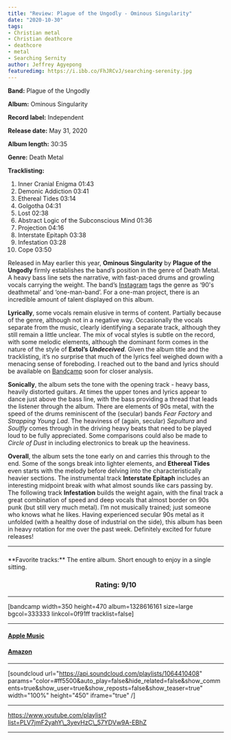 ```yaml
---
title: "Review: Plague of the Ungodly - Ominous Singularity"
date: "2020-10-30"
tags:
- Christian metal
- Christian deathcore
- deathcore
- metal
- Searching Sernity
author: Jeffrey Agyepong
featuredimg: https://i.ibb.co/FhJRCvJ/searching-serenity.jpg
---
```


**Band:** Plague of the Ungodly

**Album:** Ominous Singularity

**Record label:** Independent

**Release date:** May 31, 2020

**Album length:** 30:35

**Genre:** Death Metal

**Tracklisting:** 

1. Inner Cranial Enigma 01:43
2. Demonic Addiction 03:41
3. Ethereal Tides 03:14
4. Golgotha 04:31
5. Lost 02:38
6. Abstract Logic of the Subconscious Mind 01:36
7. Projection 04:16
8. Interstate Epitaph 03:38
9. Infestation 03:28
10. Cope 03:50

Released in May earlier this year, **Ominous Singularity** by **Plague of the Ungodly** firmly establishes the band’s position in the genre of Death Metal. A heavy bass line sets the narrative, with fast-paced drums and growling vocals carrying the weight. The band’s [Instagram](https://www.instagram.com/p/CA5bKNkHYan/) tags the genre as ‘90's deathmetal’ and ‘one-man-band’. For a one-man project, there is an incredible amount of talent displayed on this album.

**Lyrically**, some vocals remain elusive in terms of content. Partially because of the genre, although not in a negative way. Occasionally the vocals separate from the music, clearly identifying a separate track, although they still remain a little unclear. The mix of vocal styles is subtle on the record, with some melodic elements, although the dominant form comes in the nature of the style of **Extol’s _Undeceived_**. Given the album title and the tracklisting, it’s no surprise that much of the lyrics feel weighed down with a menacing sense of foreboding. I reached out to the band and lyrics should be available on [Bandcamp](https://plagueoftheungodly.bandcamp.com/album/ominous-singularity) soon for closer analysis.

**Sonically**, the album sets the tone with the opening track - heavy bass, heavily distorted guitars. At times the upper tones and lyrics appear to dance just above the bass line, with the bass providing a thread that leads the listener through the album. There are elements of 90s metal, with the speed of the drums reminiscent of the (secular) bands _Fear Factory_ and _Strapping Young Lad_. The heaviness of (again, secular) _Sepultura_ and _Soulfly_ comes through in the driving heavy beats that need to be played loud to be fully appreciated. Some comparisons could also be made to _Circle of Dust_ in including electronics to break up the heaviness.

**Overall**, the album sets the tone early on and carries this through to the end. Some of the songs break into lighter elements, and **Ethereal Tides** even starts with the melody before delving into the characteristically heavier sections. The instrumental track **Interstate Epitaph** includes an interesting midpoint break with what almost sounds like cars passing by. The following track **Infestation** builds the weight again, with the final track a great combination of speed and deep vocals that almost border on 90s punk (but still very much metal). I’m not musically trained; just someone who knows what he likes. Having experienced secular 90s metal as it unfolded (with a healthy dose of industrial on the side), this album has been in heavy rotation for me over the past week. Definitely excited for future releases!

<hr>

<h3 style="text-align:center;"> </h3>**Favorite tracks:** The entire album. Short enough to enjoy in a single sitting.

#### <h3 style="text-align:center;">Rating: 9/10</h3>

* * *

\[bandcamp width=350 height=470 album=1328616161 size=large bgcol=333333 linkcol=0f91ff tracklist=false\]

* * *

#### [Apple Music](https://music.apple.com/us/album/ominous-singularity/1519057330)

#### [Amazon](https://www.amazon.com/Ominous-Singularity-Plague-Ungodly/dp/B088ZQW59X)

* * *

\[soundcloud url="https://api.soundcloud.com/playlists/1064410408" params="color=#ff5500&auto\_play=false&hide\_related=false&show\_comments=true&show\_user=true&show\_reposts=false&show\_teaser=true" width="100%" height="450" iframe="true" /\]

* * *

https://www.youtube.com/playlist?list=PLV7jmF2yahY\_3yevHzC\_57YDVw9A-EBhZ

* * *
